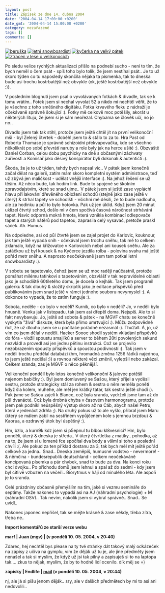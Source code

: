 ```yaml
---
layout: post
title: Zápisek ze dne 14. dubna 2004
date: '2004-04-14 17:00:00 +0200'
date_gmt: '2004-04-14 15:00:00 +0200'
category: nezařazené
tags: []
comments: []
---
```

<div >  <a href="%base_url%/assets/old-images/beruska.jpg"><img alt="beruška" src="%base_url%/assets/old-images/beruska.jpg"></a>  <a href="%base_url%/assets/old-images/snbs.jpg"><img alt="letní snowboardisti" src="%base_url%/assets/old-images/snbs.jpg"></a>  <a href="%base_url%/assets/old-images/kycerka2.jpg"><img alt="kyčerka na velký pátek" src="%base_url%/assets/old-images/kycerka2.jpg"></a>  <a href="%base_url%/assets/old-images/lesy.jpg"><img alt="ztracen v lese o velikonocích" src="%base_url%/assets/old-images/lesy.jpg"></a>  </div>
<p>Po sledu velice rychlých aktualizací přišlo na podnebí sucho - není to tím, že  bych neměl o čem psát - spíš toho bylo tolik, že jsem nestíhal psát.. Je to už  skoro týden co tu naposledy skončila nějaká ta písmenka, tak to dneska bude  asi trochu kostrbatější než obvykle (ok, ještě kostrbatější než obvykle :)).</p>
<p>V posledním blognutí jsem psal o vyvolávaných fotkách &amp; divadle, tak se k  tomu vrátím.. Fotek jsem si nechal vyvolat 52 a nikdo mi nechtěl věřit, že to  je všechno z toho směšného digiťáku. Fotka krvavého fleku z nádraží je očekávaně  správně šokující :). Fotky mě celkově moc potěšily, akorát u některých lituju,  že jsem si je sám neořezal. Chybama se člověk učí, no jo no..</p>
<p>Divadlo jsem tak tak stihl, protože jsem ještě chtěl jít na první velikonoční mši  - byl Zelený čtvrtek - doběhl jsem to &amp; stálo to za to. Hra Past od Roberta Thomase  je správně schizoidní překvapovačka, kde se všechno několikrát po sobě převrátí naruby  a role byly jak na herce ušité :). Obzváště Daniel Corban, celou dobu psychicky  na dně s občasnými záchvaty zuřivosti a Komisař jako děsivý konspirátor  byli dokonalí &amp; autentičtí :).</p>
<p>Škoda, že je to už týden, tehdy bych napsal víc.. V pátek jsem konečně začal dělat  na galerii, zatím mám skoro kompletní systém administrace, teď už zbývá jen maličkost  - udělat vnější interface :). Na jehož řešení se už těším. Až něco bude, tak hodím  link. Bude to spojené se školním zpravodajstvím, které se snad ujme.. V pátek  jsem si ještě zase vypláchl hlavu při lakování dřevěného obložení schodů (stejně  jako zase ještě v úterý) &amp; strhal tapety ve schodišti - všichni mě děsili,  že to bude nadlouho, ale za hodinku a půl to bylo hotovka. Pak už jen úklid.  Když jsem 20 minut uklízel čtvrtý schod, došlo mi v čem spočívá časová náročnost  strhávání tapet. Navíc odporná mokrá hmota, která vznikla kombinací odlepovače  tapet a starých nátěrů pod tapetou, zaprasila celý vysavač, pretože praskl  sáček. Ah. Humus.</p>
<p>Na odpoledne, asi od půl čtvrté jsem se zajel projet do Karlovic, kouknour,  jak tam ještě vypadá sníh - očekával jsem trochu sněhu, tak mě to celkem  zklamalo, když na křižovatce v Karlovicích nebyl ani kousek sněhu. Ale za  zatáčkou už byl kousek &amp; na Kyčerce jezdila rolba - polovina svahu má  ještě pořád metr sněhu. A naprosto neočekávaně jsem tam potkal letní snowboardisty :).</p>
<p>V sobotu se tapetovalo, čehož jsem se už moc raději naúčastnil,  protože pomáhat milému tatínkovi s tapetováním, obzvlášť v tak nepravidelné  oblasti jako je schodiště 60tiletého domu, je docela o kejhák. Tak jsem programil  galerku &amp; tak dlouhý &amp; složitý skriptík jako je editace příspěvků před  publikováním jsem snad ještě v rámci jednoho souboru nevymyslel :). A dokonce to  vypadá, že to zatím funguje :).</p>
<p>Sobota, neděle - co bylo v neděli? Kurnik, co bylo v neděli? Jo, v neděli bylo  hnusně. Venku jak v listopadu, tak jsem asi dřepěl doma. Nejspíš. Ale to si fakt  nevybavuju. Jo, ještě ad sobota &amp; pátek - na MGVF chatu se konečně vyskytla  &quot;živá&quot; diskuze, která byla přímo umrtvující :). Můžu zodpovědně  říct, že už dlouho jsem se u počítače pořádně nezasmál :). Thx2all. Á, jo,  už vím co jsem dělal v neděli. Hacker Soooc shodil systém vkládání příspěvků  do fóra - vložil spoustu smajlíků a server to během 20ti povolených sekund  nezvládl a provedl asi jen jednu pětinu instrukcí. Což se projevilo nezobrazením  spousty příspěvků a spoustou podivností :). Tak jsem v neděli trochu předělal  databázi (hm, hromadná změna 1256 řádků najednou, to jsem ještě nedělal :)) a  rovnou některé věci změnil, vylepšil nebo zakázal. Celkem sranda, zas je MGVF  o něco pěknější.</p>
<p>Velikonoční pondělí bylo letos konečně velikonoční &amp; jalovec potěšil nejenom  babičky :). Byl jsem domluvený se Sašou, který přijel a vyděsil sestru, protože  strategicky stál za rohem &amp; sestra o něm neměla ponětí když šla kolem, muhehe,  ale měl jen krátký tatar, tak sestra ještě chodí :). Pak jsme se Sašou zajeli k Blance,  což byla sranda, vydrželi jsme tam až do půl dvanácté. Což byla drobná chyba  v časovém harmonogramu, protože jsem pak podnikl neúspěšný výstup skoro až na Cáb,  abych našel Petru, která v jedenáct zdrhla ;). Na druhý pokus už to ale vyšlo,  přibral jsem Maru (který se málem zabil na sestřiném vypůjčeném kole s jemnou  brzdou) &amp; Kaorua, a ozdravný útok byl úspěšný :).</p>
<p>Hm, bzlo, a kurn9k kdz jsem si p5epnul tu blbou kl8vesnici? Hm, bylo pondělí,  úterý &amp; dneska je středa.. V úterý čtvrtletka z matiky.. pohodka, až na to, že  jsem si u lomené fce spočítal dva body a všiml si toho a poslední chvíli :(. Ale  pokud za ten příklad dostanu za 3, tak bych měl mít ještě pořád celkově za jedna..  Snad.. Dneska zeměpiš, humusné vodstvo - nevermore! - &amp; němčina -  bundesrepublik deutschland - celkem neočekáváně koncipovaná písemka a pár chybek,  snad to bude za dva. Na konci roku chci dvojku.. Po příchodu domů jsem lehnul  a spal až do sedmi - kdy jsem byl citlivě vzbuzen na večeři.. Biorytmus v háji  od minulého léta. Ale aspoň je to sranda.</p>
<p>Celé prázdniny občasně přemýšlím na tím, jaké si vezmu semináře do septimy. Takže nakonec  to vypadá asi na AJ (náhradní psychologie) + M (náhradní OSV).. Tak nevím,  nakolik jsem si vybral správně.. Snad.. Se uvidí..</p>
<p>Nakonec japonec nepřišel, tak se mějte krásně &amp; zase někdy, třeba zítra, třeba  ne..</p>
<div class="import-komentaru">
<p><strong>Import komentářů ze starší verze webu</strong></p>
<div class="comment">
<p style="font-weight:bold"><span class="compredmet">marf</span> | <span class="comname">Juan (mgv)</span> | (v&nbsp;pondělí&nbsp;10.&nbsp;05.&nbsp;2004,&nbsp;v&nbsp;20:40)</p>
<p>Zdarec, hej nechtěl bys please na ty tvé stránky dát takový malý odkázeček na zápisy z učiva na gymplu, vím že děják už tu je, ale jiné předměty jsem nenašel a tak si myslím, že když už jsi tak pilný a zapisuješ si to na laptopa tak.... zkus to nějak, myslím, že by to hodně lidí ocenilo. dík měj se =) </p>
</div>
<div class="comment">
<p style="font-weight:bold"><span class="compredmet">zápisky</span> | <span class="comname">Endlife</span> |  <a href="mailto:jan.martinek@post.cz">mail</a> (v&nbsp;pondělí&nbsp;10.&nbsp;05.&nbsp;2004,&nbsp;v&nbsp;20:44)</p>
<p>nj, ale já si píšu jenom děják.. sry, ale v dalších předmětech by mi to asi ani nedovolili.. </p>
</div>
</div>
